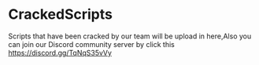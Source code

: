 # CrackedScripts
Scripts that have been cracked by our team will be upload in here,Also you can join our Discord community server by click this https://discord.gg/TqNqS35vVy
